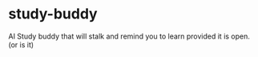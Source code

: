 # study-buddy
AI Study buddy that will stalk and remind you to learn provided it is open. (or is it)

